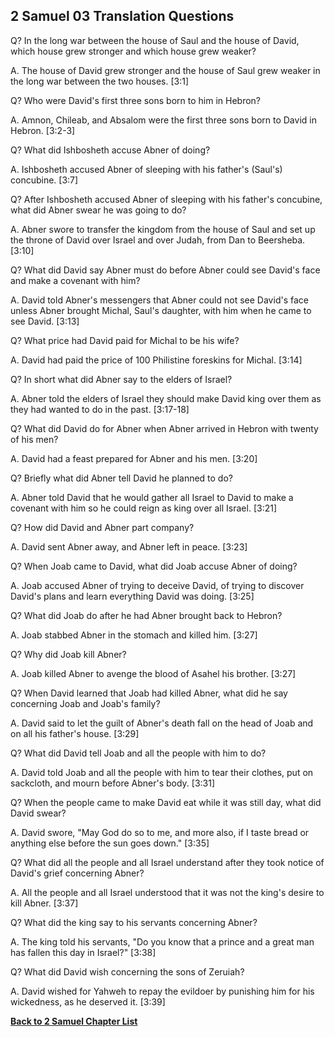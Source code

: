 ## 2 Samuel 03 Translation Questions ##

Q? In the long war between the house of Saul and the house of David, which house grew stronger and which house grew weaker?

A. The house of David grew stronger and the house of Saul grew weaker in the long war between the two houses. [3:1]

Q? Who were David's first three sons born to him in Hebron?

A. Amnon, Chileab, and Absalom were the first three sons born to David in Hebron. [3:2-3]

Q? What did Ishbosheth accuse Abner of doing?

A. Ishbosheth accused Abner of sleeping with his father's (Saul's) concubine. [3:7]

Q? After Ishbosheth accused Abner of sleeping with his father's concubine, what did Abner swear he was going to do?

A. Abner swore to transfer the kingdom from the house of Saul and set up the throne of David over Israel and over Judah, from Dan to Beersheba. [3:10]

Q? What did David say Abner must do before Abner could see David's face and make a covenant with him?

A. David told Abner's messengers that Abner could not see David's face unless Abner brought Michal, Saul's daughter, with him when he came to see David. [3:13]

Q? What price had David paid for Michal to be his wife?

A. David had paid the price of 100 Philistine foreskins for Michal. [3:14]

Q? In short what did Abner say to the elders of Israel?

A. Abner told the elders of Israel they should make David king over them as they had wanted to do in the past. [3:17-18]

Q? What did David do for Abner when Abner arrived in Hebron with twenty of his men?

A. David had a feast prepared for Abner and his men. [3:20]

Q? Briefly what did Abner tell David he planned to do?

A. Abner told David that he would gather all Israel to David to make a covenant with him so he could reign as king over all Israel. [3:21]

Q? How did David and Abner part company?

A. David sent Abner away, and Abner left in peace. [3:23]

Q? When Joab came to David, what did Joab accuse Abner of doing?

A. Joab accused Abner of trying to deceive David, of trying to discover David's plans and learn everything David was doing. [3:25]

Q? What did Joab do after he had Abner brought back to Hebron?

A. Joab stabbed Abner in the stomach and killed him. [3:27]

Q? Why did Joab kill Abner?

A. Joab killed Abner to avenge the blood of Asahel his brother. [3:27]

Q? When David learned that Joab had killed Abner, what did he say concerning Joab and Joab's family?

A. David said to let the guilt of Abner's death fall on the head of Joab and on all his father's house. [3:29]

Q? What did David tell Joab and all the people with him to do?

A. David told Joab and all the people with him to tear their clothes, put on sackcloth, and mourn before Abner's body. [3:31]

Q? When the people came to make David eat while it was still day, what did David swear?

A. David swore, "May God do so to me, and more also, if I taste bread or anything else before the sun goes down." [3:35]

Q? What did all the people and all Israel understand after they took notice of David's grief concerning Abner?

A. All the people and all Israel understood that it was not the king's desire to kill Abner. [3:37]

Q? What did the king say to his servants concerning Abner?

A. The king told his servants, "Do you know that a prince and a great man has fallen this day in Israel?" [3:38]

Q? What did David wish concerning the sons of Zeruiah?

A. David wished for Yahweh to repay the evildoer by punishing him for his wickedness, as he deserved it. [3:39]

__[Back to 2 Samuel Chapter List](./)__

